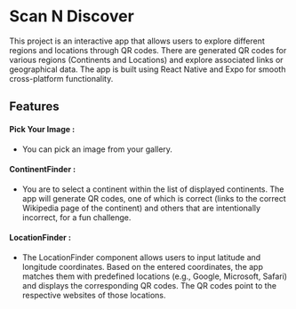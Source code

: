 # Scan N Discover
This project is an interactive app that allows users to explore different regions and locations through QR codes. There are generated QR codes for various regions (Continents and Locations) and explore associated links or geographical data. The app is built using React Native and Expo for smooth cross-platform functionality.


## Features


#### Pick Your Image :
- You can pick an image from your gallery.

#### ContinentFinder :
- You are to select a continent within the list of displayed continents. The app will generate QR codes, one of which is correct (links to the correct Wikipedia page of the continent) and others that are intentionally incorrect, for a fun challenge.

#### LocationFinder :
- The LocationFinder component allows users to input latitude and longitude coordinates. Based on the entered coordinates, the app matches them with predefined locations (e.g., Google, Microsoft, Safari) and displays the corresponding QR codes. The QR codes point to the respective websites of those locations.
